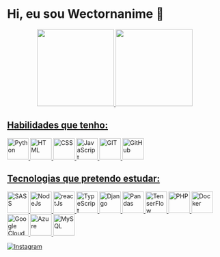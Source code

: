 # Hi, eu sou Wectornanime 👋 

<div align="center">
  <a href="https://github.com/wectornanime">
  <img height="180em" src="https://github-readme-stats.vercel.app/api?username=wectornanime&show_icons=true&theme=dark&include_all_commits=true&count_private=true"/>
  <img height="180em" src="https://github-readme-stats.vercel.app/api/top-langs/?username=wectornanime&layout=compact&langs_count=7&theme=dark"/>
</div>

## Habilidades que tenho:

<img alt="Python" height="50" src="https://cdn.jsdelivr.net/gh/devicons/devicon/icons/python/python-original.svg">
<img alt="HTML" height="50" src="https://cdn.jsdelivr.net/gh/devicons/devicon/icons/html5/html5-original.svg">
<img alt="CSS" height="50" src="https://cdn.jsdelivr.net/gh/devicons/devicon/icons/css3/css3-original.svg">
<img alt="JavaScript" height="50" src="https://cdn.jsdelivr.net/gh/devicons/devicon/icons/javascript/javascript-original.svg">
<img alt="GIT" height="50" src="https://cdn.jsdelivr.net/gh/devicons/devicon/icons/git/git-original.svg">
<img alt="GitHub" height="50" src="https://cdn.jsdelivr.net/gh/devicons/devicon/icons/github/github-original.svg">

## Tecnologias que pretendo estudar:

<img alt="SASS" height="50" src="https://cdn.jsdelivr.net/gh/devicons/devicon/icons/sass/sass-original.svg">
<img alt="NodeJs" height="50" src=https://cdn.jsdelivr.net/gh/devicons/devicon/icons/nodejs/nodejs-original.svg>
<img alt="reactJs" height="50" src="https://cdn.jsdelivr.net/gh/devicons/devicon/icons/react/react-original.svg" />
<img alt="TypeScript" height="50" src="https://cdn.jsdelivr.net/gh/devicons/devicon/icons/typescript/typescript-original.svg">
<img alt="Django" height="50" src="https://cdn.jsdelivr.net/gh/devicons/devicon/icons/django/django-plain.svg">
<img alt="Pandas" height="50" src="https://cdn.jsdelivr.net/gh/devicons/devicon/icons/pandas/pandas-original.svg">
<img alt="TenserFlow" height="50" src="https://cdn.jsdelivr.net/gh/devicons/devicon/icons/tensorflow/tensorflow-original.svg">
<img alt="PHP" height="50" src="https://cdn.jsdelivr.net/gh/devicons/devicon/icons/php/php-plain.svg">
<img alt="Docker" height="50" src="https://cdn.jsdelivr.net/gh/devicons/devicon/icons/docker/docker-plain.svg">
<img alt="Google Cloud" height="50" src="https://cdn.jsdelivr.net/gh/devicons/devicon/icons/googlecloud/googlecloud-original.svg">
<img alt="Azure" height="50" src="https://cdn.jsdelivr.net/gh/devicons/devicon/icons/azure/azure-original.svg">
<img alt="MySQL" height="50" src="https://cdn.jsdelivr.net/gh/devicons/devicon/icons/mysql/mysql-original.svg">

<a href="https://www.google.com" target="_blank"><img alt="Instagram" src="https://img.shields.io/badge/Instagram-E4405F?style=for-the-badge&logo=instagram&logoColor=white"></a>

<!--
## Minhas redes:

<p>
    <a href="#" target="_blank"><img alt="Instagram" src="https://img.shields.io/badge/Instagram-E4405F?style=for-the-badge&logo=instagram&logoColor=white"></a>
    <a href="#" target="_blank"><img alt="LinkedIn" src="https://img.shields.io/badge/linkedin-%230077B5.svg?style=for-the-badge&logo=linkedin&logoColor=white"></a>
    <a href="#" target="_blank"><img alt="Portfólio" src="https://img.shields.io/badge/Portfolio-%23000000.svg?style=for-the-badge&logo=firefox&logoColor=#FF7139"></a>
</p>
-->
